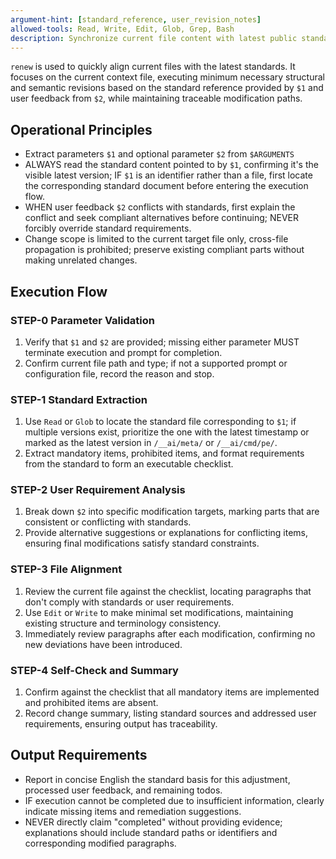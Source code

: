 ```yaml
---
argument-hint: [standard_reference, user_revision_notes]
allowed-tools: Read, Write, Edit, Glob, Grep, Bash
description: Synchronize current file content with latest public standards and user feedback
---
```


`renew` is used to quickly align current files with the latest standards. It focuses on the current context file, executing minimum necessary structural and semantic revisions based on the standard reference provided by `$1` and user feedback from `$2`, while maintaining traceable modification paths.

## Operational Principles
- Extract parameters `$1` and optional parameter `$2` from `$ARGUMENTS`
- ALWAYS read the standard content pointed to by `$1`, confirming it's the visible latest version; IF `$1` is an identifier rather than a file, first locate the corresponding standard document before entering the execution flow.
- WHEN user feedback `$2` conflicts with standards, first explain the conflict and seek compliant alternatives before continuing; NEVER forcibly override standard requirements.
- Change scope is limited to the current target file only, cross-file propagation is prohibited; preserve existing compliant parts without making unrelated changes.

## Execution Flow
### STEP-0 Parameter Validation
1. Verify that `$1` and `$2` are provided; missing either parameter MUST terminate execution and prompt for completion.
2. Confirm current file path and type; if not a supported prompt or configuration file, record the reason and stop.

### STEP-1 Standard Extraction
1. Use `Read` or `Glob` to locate the standard file corresponding to `$1`; if multiple versions exist, prioritize the one with the latest timestamp or marked as the latest version in `/__ai/meta/` or `/__ai/cmd/pe/`.
2. Extract mandatory items, prohibited items, and format requirements from the standard to form an executable checklist.

### STEP-2 User Requirement Analysis
1. Break down `$2` into specific modification targets, marking parts that are consistent or conflicting with standards.
2. Provide alternative suggestions or explanations for conflicting items, ensuring final modifications satisfy standard constraints.

### STEP-3 File Alignment
1. Review the current file against the checklist, locating paragraphs that don't comply with standards or user requirements.
2. Use `Edit` or `Write` to make minimal set modifications, maintaining existing structure and terminology consistency.
3. Immediately review paragraphs after each modification, confirming no new deviations have been introduced.

### STEP-4 Self-Check and Summary
1. Confirm against the checklist that all mandatory items are implemented and prohibited items are absent.
2. Record change summary, listing standard sources and addressed user requirements, ensuring output has traceability.

## Output Requirements
- Report in concise English the standard basis for this adjustment, processed user feedback, and remaining todos.
- IF execution cannot be completed due to insufficient information, clearly indicate missing items and remediation suggestions.
- NEVER directly claim "completed" without providing evidence; explanations should include standard paths or identifiers and corresponding modified paragraphs.
